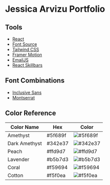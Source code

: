 # Jessica Arvizu Portfolio

## Tools
- [React](https://es.react.dev/)
- [Font Source](https://fontsource.org/)
- [Tailwind CSS](https://tailwindcss.com/)
- [Framer Motion](https://www.framer.com/motion/)
- [EmailJS](https://www.emailjs.com/)
- [React Skillbars](https://github.com/crisboarna/react-skillbars)

## Font Combinations
- [Inclusive Sans](https://fontsource.org/fonts/inclusive-sans/)
- [Montserrat](https://fontsource.org/fonts/montserrat)

## Color Reference
| Color Name    | Hex          | Color |
| ------------- |------------- |-------|
|Amethyst|#5f689f|![#5f689f](https://via.placeholder.com/10/5f689f?text=+)|
|Dark Amethyst|#342e37|![#342e37](https://via.placeholder.com/10/342e37?text=+)|
|Peach |#ffd9d7|![#ffd9d7](https://via.placeholder.com/10/ffd9d7?text=+)|
|Lavender|#b5b7d3|![#b5b7d3](https://via.placeholder.com/10/b5b7d3?text=+)|
|Coral|#f59694|![#f59694](https://via.placeholder.com/10/f59694?text=+)|
|Cotton|#f5f0ea|![#f5f0ea](https://via.placeholder.com/10/f5f0ea?text=+)|
